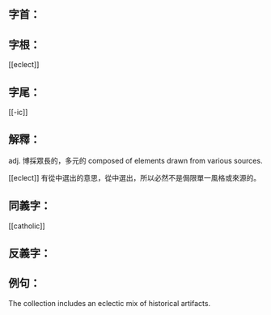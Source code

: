 
## 字首：

## 字根：
[[eclect]]

## 字尾：
[[-ic]]

## 解釋：
adj.
博採眾長的，多元的
composed of elements drawn from various sources.

[[eclect]] 有從中選出的意思，從中選出，所以必然不是侷限單一風格或來源的。
## 同義字：
[[catholic]]

## 反義字：

## 例句：
The collection includes an eclectic mix of historical artifacts.

